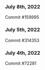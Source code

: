 ### July 8th, 2022

Commit #159995

### July 5th, 2022

Commit #314353


### July 4th, 2022

Commit #72281
